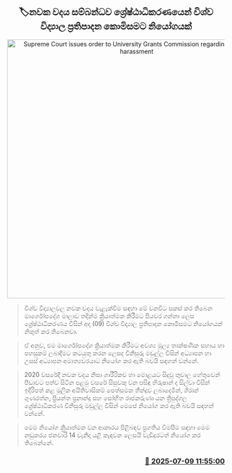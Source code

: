 <p align='center'><b><h2 align='center' title='Supreme Court issues order to University Grants Commission regarding freshman harassment'>🏷නවක වදය සම්බන්ධව ශ්‍රේෂ්ඨාධිකරණයෙන් විශ්ව විද්‍යාල ප්‍රතිපාදන කොමිසමට නියෝගයක්</h2></b></p>
<p align='center'><img src='https://helakuru.sgp1.cdn.digitaloceanspaces.com/esana/images/lib/court-2.jpg' width='600' alt='Supreme Court issues order to University Grants Commission regarding freshman harassment'></p>

> විශ්ව විද්‍යාලවල නවක වදය වැළැක්වීම සඳහා මේ වනවිට සකස් කර තිබෙන මාර්ගෝපදේශ මාලාව තදින්ම ක්‍රියාත්මක කිරීමට පියවර ගන්නා ලෙස ශ්‍රේෂ්ඨාධිකරණය විසින් අද (09) විශ්ව විද්‍යාල ප්‍රතිපාදන කොමිසමට නියෝගයක් නිකුත් කර තිබෙනවා.

> ඒ අනුව, එම මාර්ගෝපදේශ ක්‍රියාත්මක කිරීමට අවශ්‍ය මූල්‍ය තාක්ෂණික සහාය හා පහසුකම් ලබාදීමට කටයුතු කරන ලෙසද විනිසුරු මඩුල්ල විසින් අධ්‍යාපන හා උසස් අධ්‍යාපන අමාත්‍යවරයාට නියෝග කර ඇති බවයි සඳහන් වන්නේ.

> 2020 වසරේදී නවක වදය නිසා ශාරීරිකව හා මොළයට සිදුවූ තුවාල හේතුවෙන් පීඩාවට පත්ව සිටින පළමු වසරේ සිසුවකු වන පසිඳු හිරුෂාන් ද සිල්වා විසින් ඉදිරිපත් කළ මූලික අයිතිවාසිකම් පෙත්සමක තීන්දුව ලබාදෙමින්, ශිරාන් ගුණරත්න, ප්‍රියන්ත ප්‍රනාන්දු සහ සෝභිත රාජකරුණා යන ත්‍රිපුද්ගල ශ්‍රේෂ්ඨාධිකරණ විනිසුරු මඩුල්ල විසින් මෙසේ නියෝග කර ඇති බවයි සඳහන් වන්නේ.

> මෙම නියෝග ක්‍රියාත්මක වන ආකාරය පිළිබඳව ප්‍රගතිය විමසීම සඳහා මෙම නඩුකරය ජනවාරි 14 වැනිදා යළි කැඳවන ලෙසයි වැඩිදුරටත් නියෝග කර තිබෙන්නේ.



<h3 align='right'><a href='https://www.helakuru.lk/esana/p/111717/'>📅 2025-07-09 11:55:00</a></h3>
